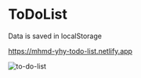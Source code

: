 # ToDoList

Data is saved in localStorage

https://mhmd-yhy-todo-list.netlify.app

![to-do-list](https://github.com/user-attachments/assets/5d4e45fc-8925-4639-9932-fb29dbe7df23)
